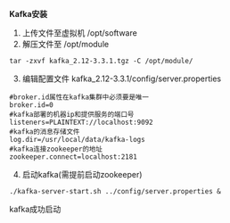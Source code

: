 **Kafka安装**
1. 上传文件至虚拟机 /opt/software
2. 解压文件至 /opt/module
```
tar -zxvf kafka_2.12-3.3.1.tgz -C /opt/module/
```
3. 编辑配置文件 kafka_2.12-3.3.1/config/server.properties
```
#broker.id属性在kafka集群中必须要是唯一
broker.id=0
#kafka部署的机器ip和提供服务的端口号
listeners=PLAINTEXT://localhost:9092   
#kafka的消息存储文件
log.dir=/usr/local/data/kafka-logs
#kafka连接zookeeper的地址
zookeeper.connect=localhost:2181
```
4. 启动kafka(需提前启动zookeeper)
```
./kafka-server-start.sh ../config/server.properties &
```
kafka成功启动
